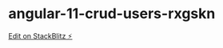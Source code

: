 # angular-11-crud-users-rxgskn

[Edit on StackBlitz ⚡️](https://jake.stackblitz.com/edit/angular-11-crud-users-rxgskn)